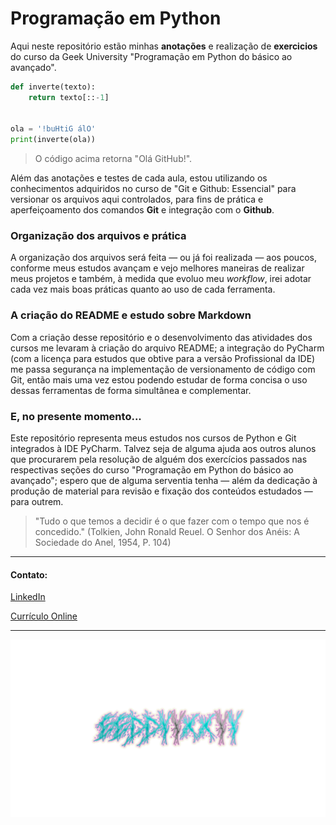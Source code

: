 # Programação em Python

Aqui neste repositório estão minhas **anotações** e realização de **exercicios** do curso da Geek University 
"Programação em Python do básico ao avançado".

```python
def inverte(texto):
    return texto[::-1]


ola = '!buHtiG álO'
print(inverte(ola))
```
> O código acima retorna "Olá GitHub!".

Além das anotações e testes de cada aula, estou utilizando os 
conhecimentos adquiridos no curso de "Git e Github: Essencial" para versionar os arquivos aqui controlados, para fins 
de prática e aperfeiçoamento dos comandos **Git** e integração com o **Github**.

### Organização dos arquivos e prática

A organização dos arquivos será feita — ou já foi realizada — aos poucos, conforme meus estudos avançam e vejo melhores 
maneiras de realizar meus projetos e também, à medida que evoluo meu _workflow_, irei adotar cada vez mais boas práticas 
quanto ao uso de cada ferramenta.


### A criação do README e estudo sobre Markdown

Com a criação desse repositório e o desenvolvimento das atividades dos cursos me levaram à criação do arquivo README; a 
integração do PyCharm (com a licença para estudos que obtive para a versão Profissional da IDE) me passa segurança na 
implementação de versionamento de código com Git, então mais uma vez estou podendo estudar de forma concisa o uso dessas
ferramentas de forma simultânea e complementar.

### E, no presente momento...

Este repositório representa meus estudos nos cursos de Python e Git integrados à IDE PyCharm. Talvez seja de 
alguma ajuda aos outros alunos que procurarem pela resolução de alguém dos exercícios passados nas respectivas seções do
curso "Programação em Python do básico ao avançado"; espero que de alguma serventia tenha — além da dedicação à produção
de material para revisão e fixação dos conteúdos estudados — para outrem.

> "Tudo o que temos a decidir é o que fazer com o tempo que nos é concedido."
> (Tolkien, John Ronald Reuel. O Senhor dos Anéis: A Sociedade do Anel, 1954, P. 104)

---

#### Contato:

[LinkedIn](https://www.linkedin.com/in/eeddyyxxyy/ "Para contato profissional")

[Currículo Online](https://eddyyxxyy.github.io/#home "Realizado no curso de Git e Github: Essencial")

---

![Eddy](logo.png)
